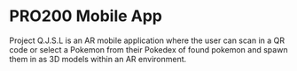 # PRO200 Mobile App
Project Q.J.S.L is an AR mobile application where the user can scan in a QR code or select a Pokemon from their Pokedex
of found pokemon and spawn them in as 3D models within an AR environment.